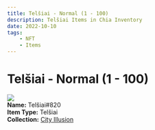 ```yaml
---
title: Telšiai - Normal (1 - 100)
description: Telšiai Items in Chia Inventory
date: 2022-10-10
tags:
    - NFT
    - Items
---
```


# Telšiai - Normal (1 - 100)
<div class="item_thumbnail">
<img loading="lazy" src="https://26ufccqo424kjjkn7rginrywz5ypleegaavm6o624zko4qqwqcvq.arweave.net/16hRCg7muKSlTfxMhscWz3D1kIYAKs872uZU7kIWgKs"><br/>
<div><strong>Name:</strong> Telšiai#820</div>
<div><strong>Item Type:</strong> Telšiai</div>
<div><strong>Collection:</strong> <a href="https://www.spacescan.io/xch/nft/collection/col1lend2dcn558km4wcwta4xnkfv3xpcmlp9kyt0m909emvfxechlyqdl5ndg">City Illusion</a></div>
</div>

